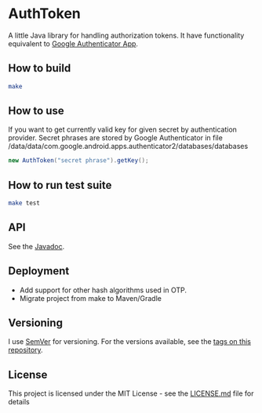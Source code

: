 # AuthToken

A little Java library for handling authorization tokens.
It have functionality equivalent to [Google Authenticator App](https://play.google.com/store/apps/details?id=com.google.android.apps.authenticator2).

## How to build

```bash
make
```

## How to use

If you want to get currently valid key for given secret by authentication provider.
Secret phrases are stored by Google Authenticator in file /data/data/com.google.android.apps.authenticator2/databases/databases
```java
new AuthToken("secret phrase").getKey();
```

## How to run test suite

```bash
make test
```

## API

See the [Javadoc](https://tivian.github.io/auth-token/docs/).

## Deployment

* Add support for other hash algorithms used in OTP.
* Migrate project from make to Maven/Gradle

## Versioning

I use [SemVer](http://semver.org/) for versioning. For the versions available, see the [tags on this repository](https://github.com/tivian/auth-token/tags).

## License

This project is licensed under the MIT License - see the [LICENSE.md](LICENSE.md) file for details